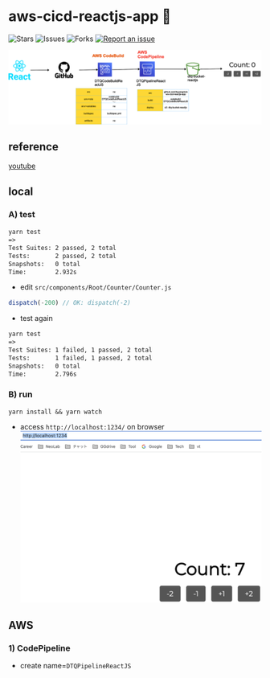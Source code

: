 # aws-cicd-reactjs-app 🐳

![Stars](https://img.shields.io/github/stars/tquangdo/aws-cicd-reactjs-app?color=f05340)
![Issues](https://img.shields.io/github/issues/tquangdo/aws-cicd-reactjs-app?color=f05340)
![Forks](https://img.shields.io/github/forks/tquangdo/aws-cicd-reactjs-app?color=f05340)
[![Report an issue](https://img.shields.io/badge/Support-Issues-green)](https://github.com/tquangdo/aws-cicd-reactjs-app/issues/new)

![overview](screenshots/overview.png)

## reference
[youtube](https://www.youtube.com/watch?v=zkNdHv1iMgY)

## local
### A) test
```shell
yarn test
=>
Test Suites: 2 passed, 2 total
Tests:       2 passed, 2 total
Snapshots:   0 total
Time:        2.932s
```
- edit `src/components/Root/Counter/Counter.js`
```js
dispatch(-200) // OK: dispatch(-2)
```
- test again
```shell
yarn test
=>
Test Suites: 1 failed, 1 passed, 2 total
Tests:       1 failed, 1 passed, 2 total
Snapshots:   0 total
Time:        2.796s
```
### B) run
```shell
yarn install && yarn watch
```
- access `http://localhost:1234/` on browser
![local](screenshots/local.png)

## AWS
### 1) CodePipeline
- create name=`DTQPipelineReactJS`